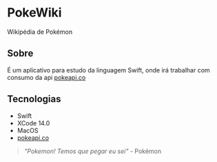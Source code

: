 # PokeWiki
Wikipédia de Pokémon

## Sobre
É um aplicativo para estudo da linguagem Swift, onde irá trabalhar com consumo da api [pokeapi.co](https://pokeapi.co/)

## Tecnologias
* Swift
* XCode 14.0
* MacOS
* [pokeapi.co](https://pokeapi.co/)

> *"Pokemon! Temos que pegar eu sei"* - Pokémon


